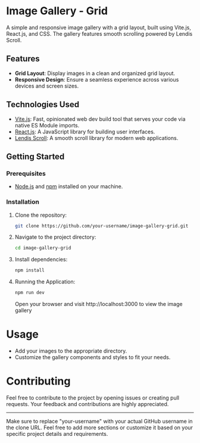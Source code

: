 # Image Gallery - Grid

A simple and responsive image gallery with a grid layout, built using Vite.js, React.js, and CSS. The gallery features smooth scrolling powered by Lendis Scroll.

## Features

- **Grid Layout**: Display images in a clean and organized grid layout.
- **Responsive Design**: Ensure a seamless experience across various devices and screen sizes.

## Technologies Used

- [Vite.js](https://vitejs.dev/): Fast, opinionated web dev build tool that serves your code via native ES Module imports.
- [React.js](https://reactjs.org/): A JavaScript library for building user interfaces.
- [Lendis Scroll](https://github.com/dollarshaveclub/lendisscroll): A smooth scroll library for modern web applications.

## Getting Started

### Prerequisites

- [Node.js](https://nodejs.org/) and [npm](https://www.npmjs.com/) installed on your machine.

### Installation

1. Clone the repository:

   ```bash
   git clone https://github.com/your-username/image-gallery-grid.git
   ```

2. Navigate to the project directory:

   ```bash
   cd image-gallery-grid
   ```

3. Install dependencies:

   ```bash
   npm install
   ```

4. Running the Application:
   ```bash
   npm run dev
   ```
   Open your browser and visit http://localhost:3000 to view the image gallery

# Usage

- Add your images to the appropriate directory.
- Customize the gallery components and styles to fit your needs.

# Contributing

Feel free to contribute to the project by opening issues or creating pull requests. Your feedback and contributions are highly appreciated.

---

Make sure to replace "your-username" with your actual GitHub username in the clone URL. Feel free to add more sections or customize it based on your specific project details and requirements.
